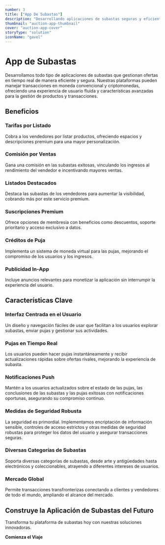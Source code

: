 ```yaml
---
number: 3
title: ["App De Subastas"]
description: "Desarrollando aplicaciones de subastas seguras y eficientes que manejan transacciones en moneda convencional y criptomonedas."
thumbnail: "auction-app-thumbnail"
cover: "auction-app-cover"
storyType: "solution"
iconName: "gavel"
---
```


# App de Subastas

Desarrollamos todo tipo de aplicaciones de subastas que gestionan ofertas en tiempo real de manera eficiente y segura. Nuestras plataformas pueden manejar transacciones en moneda convencional y criptomonedas, ofreciendo una experiencia de usuario fluida y características avanzadas para la gestión de productos y transacciones.

## Beneficios

### Tarifas por Listado

Cobra a los vendedores por listar productos, ofreciendo espacios y descripciones premium para una mayor personalización.

### Comisión por Ventas

Gana una comisión en las subastas exitosas, vinculando los ingresos al rendimiento del vendedor e incentivando mayores ventas.

### Listados Destacados

Destaca las subastas de los vendedores para aumentar la visibilidad, cobrando más por este servicio premium.

### Suscripciones Premium

Ofrece opciones de membresía con beneficios como descuentos, soporte prioritario y acceso exclusivo a datos.

### Créditos de Puja

Implementa un sistema de moneda virtual para las pujas, mejorando el compromiso de los usuarios y los ingresos.

### Publicidad In-App

Incluye anuncios relevantes para monetizar la aplicación sin interrumpir la experiencia del usuario.

## Características Clave

### Interfaz Centrada en el Usuario

Un diseño y navegación fáciles de usar que facilitan a los usuarios explorar subastas, enviar pujas y gestionar sus actividades.

### Pujas en Tiempo Real

Los usuarios pueden hacer pujas instantáneamente y recibir actualizaciones rápidas sobre ofertas rivales, mejorando la experiencia de subasta.

### Notificaciones Push

Mantén a los usuarios actualizados sobre el estado de las pujas, las conclusiones de las subastas y las pujas exitosas con notificaciones oportunas, asegurando su compromiso continuo.

### Medidas de Seguridad Robusta

La seguridad es primordial. Implementamos encriptación de información sensible, controles de acceso estrictos y otras medidas de seguridad robustas para proteger los datos del usuario y asegurar transacciones seguras.

### Diversas Categorías de Subastas

Soporta diversas categorías de subastas, desde arte y antigüedades hasta electrónicos y coleccionables, atrayendo a diferentes intereses de usuarios.

### Mercado Global

Permite transacciones transfronterizas conectando a clientes y vendedores de todo el mundo, ampliando el alcance del mercado.

## Construye la Aplicación de Subastas del Futuro

Transforma tu plataforma de subastas hoy con nuestras soluciones innovadoras.

**Comienza el Viaje**
